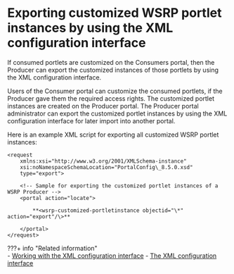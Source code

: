 # Exporting customized WSRP portlet instances by using the XML configuration interface

If consumed portlets are customized on the Consumers portal, then the Producer can export the customized instances of those portlets by using the XML configuration interface.

Users of the Consumer portal can customize the consumed portlets, if the Producer gave them the required access rights. The customized portlet instances are created on the Producer portal. The Producer portal administrator can export the customized portlet instances by using the XML configuration interface for later import into another portal.

Here is an example XML script for exporting all customized WSRP portlet instances:

```
<request
    xmlns:xsi="http://www.w3.org/2001/XMLSchema-instance"
    xsi:noNamespaceSchemaLocation="PortalConfig\_8.5.0.xsd"
    type="export">

    <!-- Sample for exporting the customized portlet instances of a WSRP Producer -->
    <portal action="locate">
    
        **<wsrp-customized-portletinstance objectid="\*" action="export"/\>**

    </portal>
</request>

```


???+ info  "Related information"  
    -   [Working with the XML configuration interface](../../../../../../deploy_dx/manage/portal_admin_tools/xml_config_interface/working_xml_config_interface/index.md)
    -   [The XML configuration interface](../../../../../../deploy_dx/manage/portal_admin_tools/xml_config_interface/index.md)

